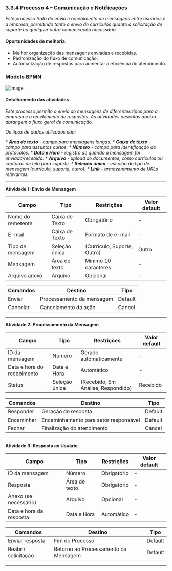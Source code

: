 ### 3.3.4 Processo 4 – Comunicação e Notificações

_Este processo trata do envio e recebimento de mensagens entre usuários e a empresa, permitindo tanto o envio de currículos quanto a solicitação de suporte ou qualquer outra comunicação necessária._

#### Oportunidades de melhoria:
- Melhor organização das mensagens enviadas e recebidas.
- Padronização do fluxo de comunicação.
- Automatização de respostas para aumentar a eficiência do atendimento.

### Modelo BPMN

![image](https://github.com/user-attachments/assets/775c8d98-30c2-4dfb-a242-344db0805f49)

#### Detalhamento das atividades

_Este processo permite o envio de mensagens de diferentes tipos para a empresa e o recebimento de respostas. As atividades descritas abaixo abrangem o fluxo geral de comunicação._

_Os tipos de dados utilizados são:_

_* **Área de texto** - campo para mensagens longas._
_* **Caixa de texto** - campo para assuntos curtos._
_* **Número** - campo para identificação de protocolos._
_* **Data e Hora** - registro de quando a mensagem foi enviada/recebida._
_* **Arquivo** - upload de documentos, como currículos ou capturas de tela para suporte._
_* **Seleção única** - escolha do tipo de mensagem (currículo, suporte, outro)._
_* **Link** - armazenamento de URLs relevantes._

---

**Atividade 1: Envio de Mensagem**

| **Campo**       | **Tipo**         | **Restrições** | **Valor default** |
| ---             | ---              | ---            | ---               |
| Nome do remetente | Caixa de Texto | Obrigatório | - |
| E-mail | Caixa de Texto | Formato de e-mail | - |
| Tipo de mensagem | Seleção única | (Currículo, Suporte, Outro) | Outro |
| Mensagem | Área de texto | Mínimo 10 caracteres | - |
| Arquivo anexo | Arquivo | Opcional | - |

| **Comandos**   | **Destino**             | **Tipo**  |
| ---            | ---                      | ---       |
| Enviar        | Processamento da mensagem | Default   |
| Cancelar      | Cancelamento da ação     | Cancel    |

---

**Atividade 2: Processamento da Mensagem**

| **Campo**       | **Tipo**         | **Restrições** | **Valor default** |
| ---             | ---              | ---            | ---               |
| ID da mensagem | Número | Gerado automaticamente | - |
| Data e hora do recebimento | Data e Hora | Automático | - |
| Status | Seleção única | (Recebido, Em Análise, Respondido) | Recebido |

| **Comandos**   | **Destino**                     | **Tipo**  |
| ---            | ---                              | ---       |
| Responder     | Geração de resposta              | Default   |
| Encaminhar    | Encaminhamento para setor responsável | Default   |
| Fechar        | Finalização do atendimento       | Cancel    |

---

**Atividade 3: Resposta ao Usuário**

| **Campo**       | **Tipo**         | **Restrições** | **Valor default** |
| ---             | ---              | ---            | ---               |
| ID da mensagem | Número | Obrigatório | - |
| Resposta | Área de texto | Obrigatório | - |
| Anexo (se necessário) | Arquivo | Opcional | - |
| Data e hora da resposta | Data e Hora | Automático | - |

| **Comandos**   | **Destino**             | **Tipo**  |
| ---            | ---                      | ---       |
| Enviar resposta | Fim do Processo | Default   |
| Reabrir solicitação | Retorno ao Processamento da Mensagem | Default   |

---
